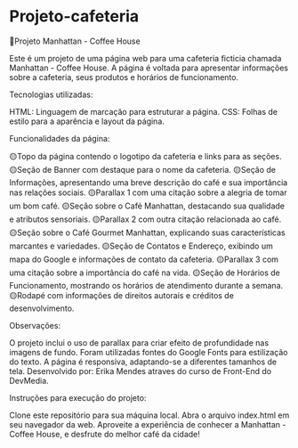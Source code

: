 # Projeto-cafeteria
🚀Projeto Manhattan - Coffee House

Este é um projeto de uma página web para uma cafeteria ficticia chamada Manhattan - Coffee House. A página é voltada para apresentar informações sobre a cafeteria, seus produtos e horários de funcionamento.

Tecnologias utilizadas:

HTML: Linguagem de marcação para estruturar a página.
CSS: Folhas de estilo para a aparência e layout da página.

Funcionalidades da página:

🟡Topo da página contendo o logotipo da cafeteria e links para as seções.
🟡Seção de Banner com destaque para o nome da cafeteria.
🟡Seção de Informações, apresentando uma breve descrição do café e sua importância nas relações sociais.
🟡Parallax 1 com uma citação sobre a alegria de tomar um bom café.
🟡Seção sobre o Café Manhattan, destacando sua qualidade e atributos sensoriais.
🟡Parallax 2 com outra citação relacionada ao café.
🟡Seção sobre o Café Gourmet Manhattan, explicando suas características marcantes e variedades.
🟡Seção de Contatos e Endereço, exibindo um mapa do Google e informações de contato da cafeteria.
🟡Parallax 3 com uma citação sobre a importância do café na vida.
🟡Seção de Horários de Funcionamento, mostrando os horários de atendimento durante a semana.
🟡Rodapé com informações de direitos autorais e créditos de desenvolvimento.

Observações:

O projeto inclui o uso de parallax para criar efeito de profundidade nas imagens de fundo.
Foram utilizadas fontes do Google Fonts para estilização do texto.
A página é responsiva, adaptando-se a diferentes tamanhos de tela.
Desenvolvido por: Erika Mendes atraves do curso de Front-End do DevMedia.

Instruções para execução do projeto:

Clone este repositório para sua máquina local.
Abra o arquivo index.html em seu navegador da web. Aproveite a experiência de conhecer a Manhattan - Coffee House, e desfrute do melhor café da cidade!
